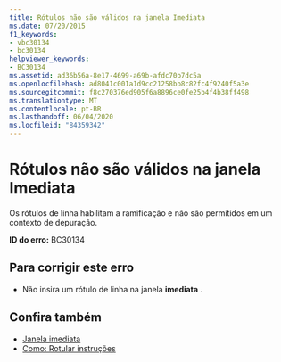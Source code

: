 ```yaml
---
title: Rótulos não são válidos na janela Imediata
ms.date: 07/20/2015
f1_keywords:
- vbc30134
- bc30134
helpviewer_keywords:
- BC30134
ms.assetid: ad36b56a-8e17-4699-a69b-afdc70b7dc5a
ms.openlocfilehash: ad8041c001a1d9cc21258bb8c82fc4f9240f5a3e
ms.sourcegitcommit: f8c270376ed905f6a8896ce0fe25b4f4b38ff498
ms.translationtype: MT
ms.contentlocale: pt-BR
ms.lasthandoff: 06/04/2020
ms.locfileid: "84359342"
---
```

# <a name="labels-are-not-valid-in-the-immediate-window"></a>Rótulos não são válidos na janela Imediata
Os rótulos de linha habilitam a ramificação e não são permitidos em um contexto de depuração.  
  
 **ID do erro:** BC30134  
  
## <a name="to-correct-this-error"></a>Para corrigir este erro  
  
- Não insira um rótulo de linha na janela **imediata** .  
  
## <a name="see-also"></a>Confira também

- [Janela imediata](/visualstudio/ide/reference/immediate-window)
- [Como: Rotular instruções](../programming-guide/program-structure/how-to-label-statements.md)
